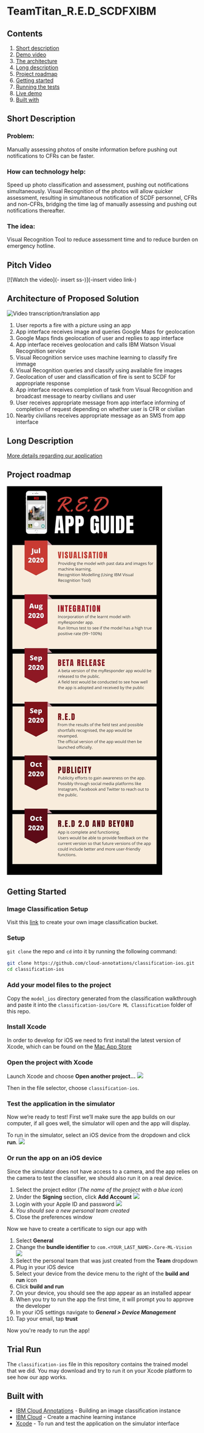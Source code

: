# TeamTitan_R.E.D_SCDFXIBM

## Contents

1. [Short description](#short-description)
1. [Demo video](#demo-video)
1. [The architecture](#the-architecture)
1. [Long description](#long-description)
1. [Project roadmap](#project-roadmap)
1. [Getting started](#getting-started)
1. [Running the tests](#running-the-tests)
1. [Live demo](#live-demo)
1. [Built with](#built-with)

## Short Description

### Problem: 
Manually assessing photos of onsite information before pushing out notifications to CFRs can be faster.
### How can technology help: 
Speed up photo classification and assessment, pushing out notifications simultaneously. Visual Recognition of the photos will allow quicker assessment, resulting in simultaneous notification of SCDF personnel, CFRs and non-CFRs, bridging the time lag of manually assessing and pushing out notifications thereafter.
### The idea:
Visual Recognition Tool to reduce assessment time and to reduce burden on emergency hotline.

## Pitch Video
[![Watch the video](- insert ss-)](-insert video link-)

## Architecture of Proposed Solution
![Video transcription/translation app](https://github.com/luajunan/TeamTitan_R.E.D_SCDFXIBM/blob/master/architect.jpeg)

1. User reports a fire with a picture using an app
2. App interface receives image and queries Google Maps for geolocation
3. Google Maps finds geolocation of user and replies to app interface
4. App interface receives geolocation and calls IBM Watson Visual Recognition service
5. Visual Recognition service uses machine learning to classify fire immage
6. Visual Recognition queries and classify using available fire images
7. Geolocation of user and classification of fire is sent to SCDF for appropriate response
8. App interface receives completion of task from Visual Recognition and broadcast message to nearby civilians and user
9. User receives appropriate message from app interface informing of completion of request depending on whether user is CFR or civilian
10. Nearby civilians receives appropriate message as an SMS from app interface

## Long Description
[More details regarding our application](DESCRIPTION.md)

## Project roadmap

![Roadmap](RED.jpg)

## Getting Started

### Image Classification Setup
Visit this [link](https://cloud.annotations.ai/workshops/classification/index.html) to create your own image classification bucket.

### Setup
`git clone` the repo and `cd` into it by running the following command:

```bash
git clone https://github.com/cloud-annotations/classification-ios.git
cd classification-ios
```

### Add your model files to the project
Copy the `model_ios` directory generated from the classification walkthrough and paste it into the `classification-ios/Core ML Classification` folder of this repo.

### Install Xcode
In order to develop for iOS we need to first install the latest version of Xcode, which can be found on the [Mac App Store](https://itunes.apple.com/us/app/xcode/id497799835?mt=12)

### Open the project with Xcode
Launch Xcode and choose **Open another project...**
![](https://d2mxuefqeaa7sj.cloudfront.net/s_50BD1551C2CA022B9CF9D8DF0A28275DB7ACF3DBDD5764C0CB12B3AF3B1E0766_1541995654686_Screen+Shot+2018-11-11+at+10.18.30+PM.png)

Then in the file selector, choose `classification-ios`.

### Test the application in the simulator
Now we’re ready to test! First we’ll make sure the app builds on our computer, if all goes well, the simulator will open and the app will display.

To run in the simulator, select an iOS device from the dropdown and click **run**.
![](https://d2mxuefqeaa7sj.cloudfront.net/s_50BD1551C2CA022B9CF9D8DF0A28275DB7ACF3DBDD5764C0CB12B3AF3B1E0766_1541996500409_Screen+Shot+2018-11-11+at+10.25.24+PM2.png)

### Or run the app on an iOS device
Since the simulator does not have access to a camera, and the app relies on the camera to test the classifier, we should also run it on a real device.


1. Select the project editor (*The name of the project with a blue icon*)
1. Under the **Signing** section, click **Add Account**
![](https://bourdakos1.github.io/deprecated-cloud-annotations/assets/add_account.png)
1. Login with your Apple ID and password
![](https://bourdakos1.github.io/deprecated-cloud-annotations/assets/xcode_add_account.png)
1. *You should see a new personal team created*
1. Close the preferences window

Now we have to create a certificate to sign our app with
1. Select **General**
1. Change the **bundle identifier** to `com.<YOUR_LAST_NAME>.Core-ML-Vision`
![](https://bourdakos1.github.io/deprecated-cloud-annotations/assets/change_identifier.png)
1. Select the personal team that was just created from the **Team** dropdown
1. Plug in your iOS device
1. Select your device from the device menu to the right of the **build and run** icon
1. Click **build and run**
1. On your device, you should see the app appear as an installed appear
1. When you try to run the app the first time, it will prompt you to approve the developer
1. In your iOS settings navigate to ***General > Device Management***
1. Tap your email, tap **trust**

Now you're ready to run the app!

## Trial Run
The `classification-ios` file in this repository contains the trained model that we did. You may download and try to run it on your Xcode platform to see how our app works.

## Built with
* [IBM Cloud Annotations](https://cloud.annotations.ai/) - Building an image classification instance
* [IBM Cloud](https://cloud.ibm.com/) - Create a machine learning instance
* [Xcode](https://developer.apple.com/xcode/) - To run and test the application on the simulator interface

